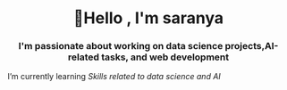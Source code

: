 <h1 align ="center"> 👋Hello , I'm saranya </h1>
<h3 align="center">I'm passionate about working on data science projects,AI-related tasks, and web development</h3>

I’m currently learning *Skills related to data science and AI*

